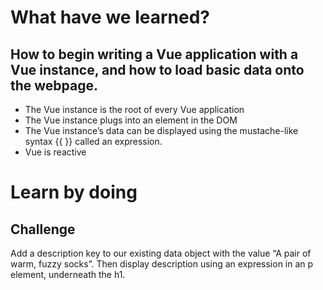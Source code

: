 # What have we learned?
## How to begin writing a Vue application with a Vue instance, and how to load basic data onto the webpage.
- The Vue instance is the root of every Vue application
- The Vue instance plugs into an element in the DOM
- The Vue instance’s data can be displayed using the mustache-like syntax {{ }} called an expression.
- Vue is reactive

# Learn by doing
## Challenge
Add a description key to our existing data object with the value “A pair of warm, fuzzy socks”. Then display description using an expression in an p element, underneath the h1.